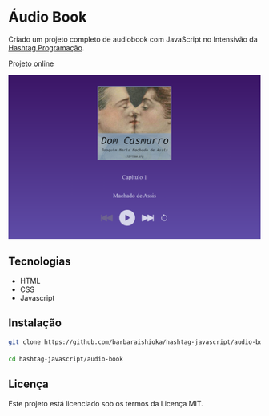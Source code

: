 # Áudio Book

Criado um projeto completo de audiobook com JavaScript no Intensivão da [Hashtag Programação](https://www.hashtagtreinamentos.com/).

[Projeto online](https://barbaraishioka.github.io/hashtag-javascript/audio-book)

![Imagem do Projeto](./img/preview.png)

## Tecnologias

- HTML
- CSS
- Javascript

## Instalação

```bash
git clone https://github.com/barbaraishioka/hashtag-javascript/audio-book

cd hashtag-javascript/audio-book
```

## Licença

Este projeto está licenciado sob os termos da Licença MIT.
